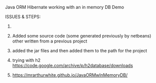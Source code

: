 Java ORM Hibernate working with an in memory DB Demo

ISSUES & STEPS:

1. 

2. Added some source code (some generated previously by netbeans) other written from a previous project
3. added the jar files and then added them to the path for the project
4. trying with h2
https://code.google.com/archive/p/h2database/downloads

5. https://mrarthurwhite.github.io/JavaORMwInMemoryDB/

